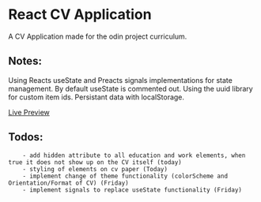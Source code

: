 # React CV Application

A CV Application made for the odin project curriculum.

## Notes:

Using Reacts useState and Preacts signals implementations for state management. By default useState is commented out.
Using the uuid library for custom item ids.
Persistant data with localStorage.

[Live Preview]()

## Todos:

```
    - add hidden attribute to all education and work elements, when true it does not show up on the CV itself (today)
    - styling of elements on cv paper (Today)
    - implement change of theme functionality (colorScheme and Orientation/Format of CV) (Friday)
    - implement signals to replace useState functionality (Friday)
```
